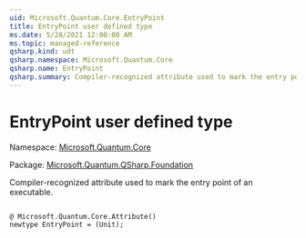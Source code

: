 ```yaml
---
uid: Microsoft.Quantum.Core.EntryPoint
title: EntryPoint user defined type
ms.date: 5/28/2021 12:00:00 AM
ms.topic: managed-reference
qsharp.kind: udt
qsharp.namespace: Microsoft.Quantum.Core
qsharp.name: EntryPoint
qsharp.summary: Compiler-recognized attribute used to mark the entry point of an executable.
---
```


# EntryPoint user defined type

Namespace: [Microsoft.Quantum.Core](xref:Microsoft.Quantum.Core)

Package: [Microsoft.Quantum.QSharp.Foundation](https://nuget.org/packages/Microsoft.Quantum.QSharp.Foundation)


Compiler-recognized attribute used to mark the entry point of an executable.

```qsharp

@ Microsoft.Quantum.Core.Attribute()
newtype EntryPoint = (Unit);
```

